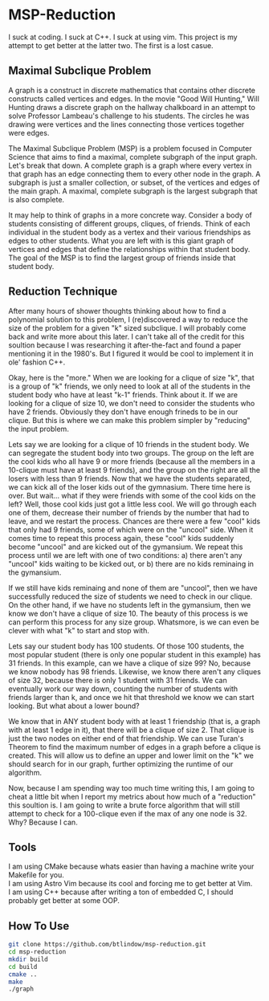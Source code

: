# MSP-Reduction

I suck at coding. I suck at C++. I suck at using vim. This project is my attempt to get better at the latter two. The first is a lost casue.

## Maximal Subclique Problem
A graph is a construct in discrete mathematics that contains other discrete constructs called vertices and edges. In the movie "Good Will Hunting," Will Hunting draws a discrete graph on the hallway chalkboard in an attempt to solve Professor
 Lambeau's challenge to his students. The circles he was drawing were vertices and the lines connecting those vertices together were edges. 

 The Maximal Subclique Problem (MSP) is a problem focused in Computer Science that aims to find a maximal, complete subgraph of the input graph. Let's break that down. A complete graph is a graph where every vertex in that graph has an edge connecting them to every other node in the graph. A subgraph is just a smaller collection, or subset, of the vertices and edges of the main graph. A maximal, complete subgraph is the largest subgraph that is also complete.  

 It may help to think of graphs in a more concrete way. Consider a body of students consisting of different groups, cliques, of friends. Think of each individual in the student body as a vertex and their various friendships as edges to other students. What you are left with is this giant graph of vertices and edges that define the relationships within that student body. The goal of the MSP is to find the largest group of friends inside that student body.

 ## Reduction Technique
 After many hours of shower thoughts thinking about how to find a polynomial solution to this problem, I (re)discovered a way to reduce the size of the problem for a given "k" sized subclique. I will probably come back and write more about this later. I can't take all of the credit for this soultion because I was researching it after-the-fact and found a paper mentioning it in the 1980's. But I figured it would be cool to implement it in ole' fashion C++.  

 Okay, here is the "more." When we are looking for a clique of size "k", that is a group of "k" friends, we only need to look at all of the students in the student body who have at least "k-1" friends. Think about it. If we are looking for a clique of size 10, we don't need to consider the students who have 2 friends. Obviously they don't have enough frineds to be in our clique. But this is where we can make this problem simpler by "reducing" the input problem.  

 Lets say we are looking for a clique of 10 friends in the student body. We can segregate the student body into two groups. The group on the left are the cool kids who all have 9 or more friends (because all the members in a 10-clique must have at least 9 friends), and the group on the right are all the losers with less than 9 friends. Now that we have the students separated, we can kick all of the loser kids out of the gymnasium. There time here is over. But wait... what if they were friends with some of the cool kids on the left? Well, those cool kids just got a little less cool. We will go through each one of them, decrease their number of friends by the number that had to leave, and we restart the process. Chances are there were a few "cool" kids that only had 9 friends, some of which were on the "uncool" side. When it comes time to repeat this process again, these "cool" kids suddenly become "uncool" and are kicked out of the gymansium. We repeat this process until we are left with one of two conditions: a) there aren't any "uncool" kids waiting to be kicked out, or b) there are no kids reminaing in the gymansium.  

 If we still have kids reminaing and none of them are "uncool", then we have successfully reduced the size of students we need to check in our clique. On the other hand, if we have no students left in the gymansium, then we know we don't have a clique of size 10. The beauty of this process is we can perform this process for any size group. Whatsmore, is we can even be clever with what "k" to start and stop with.  

 Lets say our student body has 100 students. Of those 100 students, the most popular student (there is only one popular student in this example) has 31 friends. In this example, can we have a clique of size 99? No, because we know nobody has 98 friends. Likewise, we know there aren't any cliques of size 32, because there is only 1 student with 31 friends. We can eventually work our way down, counting the number of students with friends larger than k, and once we hit that threshold we know we can start looking. But what about a lower bound?  

 We know that in ANY student body with at least 1 friendship (that is, a graph with at least 1 edge in it), that there will be a clique of size 2. That clique is just the two nodes on either end of that friendship. We can use Turan's Theorem to find the maximum number of edges in a graph before a clique is created. This will allow us to define an upper and lower limit on the "k" we should search for in our graph, further optimizing the runtime of our algorithm.  

 Now, because I am spending way too much time writing this, I am going to cheat a little bit when I report my metrics about how much of a "reduction" this soultion is. I am going to write a brute force algorithm that will still attempt to check for a 100-clique even if the max of any one node is 32. Why? Because I can.

 ## Tools
 I am using CMake because whats easier than having a machine write your Makefile for you.  
 I am using Astro Vim because its cool and forcing me to get better at Vim.  
 I am using C++ because after writing a ton of embedded C, I should probably get better at some OOP.  

 ## How To Use 
 ```bash
 git clone https://github.com/btlindow/msp-reduction.git
 cd msp-reduction
 mkdir build
 cd build
 cmake ..
 make
 ./graph
```

